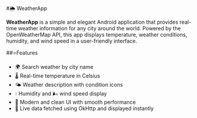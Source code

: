 #🌦️ WeatherApp

**WeatherApp** is a simple and elegant Android application that provides real-time weather information for any city around the world. Powered by the OpenWeatherMap API, this app displays temperature, weather conditions, humidity, and wind speed in a user-friendly interface.

##⭐Features

- 🌍 Search weather by city name  
- 🌡️ Real-time temperature in Celsius  
- 🌤️ Weather description with condition icons  
- 💧 Humidity and 🌬️ wind speed display  
- 📱 Modern and clean UI with smooth performance  
- 🔄 Live data fetched using OkHttp and displayed instantly
